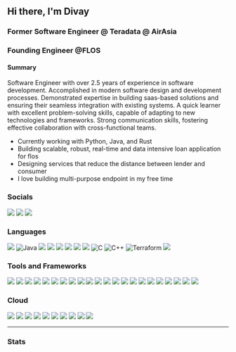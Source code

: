 ## Hi there, I'm Divay

### Former Software Engineer @ Teradata @ AirAsia

### Founding Engineer @FLOS
#### Summary
Software Engineer with over 2.5 years of experience in software development. Accomplished in modern software design and development processes. Demonstrated expertise in building saas-based solutions and ensuring their seamless integration with existing systems. A quick learner with excellent problem-solving skills, capable of adapting to new technologies and frameworks. Strong communication skills, fostering effective collaboration with cross-functional teams.
- Currently working with Python, Java, and Rust
- Building scalable, robust, real-time and data intensive loan application for flos
- Designing services that reduce the distance between lender and consumer
- I love building multi-purpose endpoint in my free time

### Socials
[<img src="https://img.shields.io/badge/Divay%20Mohan-0A0A0A.svg?&logo=devdotto&logoColor=white"/>][dev.to]
[<img src="https://img.shields.io/badge/divaymohan-0A66C2.svg?&logo=linkedin&logoColor=white"/>][linkedin]
[<img src="https://img.shields.io/badge/divaymohan-000000.svg?&logo=x&logoColor=white"/>][Twitter]

### Languages
<img src="https://img.shields.io/badge/python%20-3776AB.svg?&style=for-the-badge&logo=python&logoColor=white"/> ![Java](https://img.shields.io/badge/java-%23ED8B00.svg?style=for-the-badge&logo=openjdk&logoColor=white)
<img src="https://img.shields.io/badge/javascript%20-F7DF1E.svg?&style=for-the-badge&logo=javascript&logoColor=black"/> 
<img src="https://img.shields.io/badge/markdown-000000.svg?&style=for-the-badge&logo=markdown&logoColor=white"/>
<img src="https://img.shields.io/badge/html5%20-E34F26.svg?&style=for-the-badge&logo=html5&logoColor=white"/>
<img src="https://img.shields.io/badge/css3%20-1572B6.svg?&style=for-the-badge&logo=css3&logoColor=white"/>
<img src="https://img.shields.io/badge/bash-4EAA25.svg?&style=for-the-badge&logo=gnubash&logoColor=white"/>
<img src="https://img.shields.io/badge/rust-000000.svg?&style=for-the-badge&logo=rust&logoColor=white"/>
![C](https://img.shields.io/badge/c-%2300599C.svg?style=for-the-badge&logo=c&logoColor=white)
![C++](https://img.shields.io/badge/c++-%2300599C.svg?style=for-the-badge&logo=c%2B%2B&logoColor=white)
![Terraform](https://img.shields.io/badge/terraform-%235835CC.svg?style=for-the-badge&logo=terraform&logoColor=white)
<img src="https://img.shields.io/badge/swagger-85EA2D.svg?&style=for-the-badge&logo=swagger&logoColor=white"/>

### Tools and Frameworks

<img src="https://img.shields.io/badge/git%20-F05032.svg?&style=for-the-badge&logo=git&logoColor=white"/> <img src="https://img.shields.io/badge/docker%20-2496ED.svg?&style=for-the-badge&logo=docker&logoColor=white"/>
<img src="https://img.shields.io/badge/kubernetes%20-326CE5.svg?&style=for-the-badge&logo=kubernetes&logoColor=white" />
<img src="https://img.shields.io/badge/mysql-4479A1.svg?&style=for-the-badge&logo=mysql&logoColor=white"/>
<img src="https://img.shields.io/badge/kafka-231F20.svg?&style=for-the-badge&logo=apachekafka&logoColor=white"/>
<img src="https://img.shields.io/badge/github%20-181717.svg?&style=for-the-badge&logo=github&logoColor=white"/>
<img src="https://img.shields.io/badge/react%20-61DAFB.svg?&style=for-the-badge&logo=react&logoColor=black" />
<img src="https://img.shields.io/badge/fastapi%20-009688.svg?&style=for-the-badge&logo=fastapi&logoColor=white"/>
<img src="https://img.shields.io/badge/flask%20-000000.svg?&style=for-the-badge&logo=flask&logoColor=white"/>
<img src="https://img.shields.io/badge/gitlab%20-FC6D26.svg?&style=for-the-badge&logo=gitlab&logoColor=white"/>
<img src ="https://img.shields.io/badge/MongoDB-47A248.svg?&style=for-the-badge&logo=mongodb&logoColor=white"/>
<img src="https://img.shields.io/badge/Jupyter%20-F37626.svg?&style=for-the-badge&logo=Jupyter&logoColor=white" />
<img src="https://img.shields.io/badge/pandas%20-150458.svg?&style=for-the-badge&logo=pandas&logoColor=white" />
<img src="https://img.shields.io/badge/numpy%20-013243.svg?&style=for-the-badge&logo=numpy&logoColor=white" />
<img src="https://img.shields.io/badge/jenkins%20-D24939.svg?&style=for-the-badge&logo=jenkins&logoColor=white" />
<img src="https://img.shields.io/badge/spring-6DB33F.svg?&style=for-the-badge&logo=spring&logoColor=white" />
<img src="https://img.shields.io/badge/jira%20-0052CC.svg?&style=for-the-badge&logo=jira&logoColor=white" />
<img src="https://img.shields.io/badge/confluence%20-172B4D.svg?&style=for-the-badge&logo=confluence&logoColor=white" />
<img src="https://img.shields.io/badge/datadog%20-632CA6.svg?&style=for-the-badge&logo=datadog&logoColor=white" />
<img src="https://img.shields.io/badge/django%20-092E20.svg?&style=for-the-badge&logo=django&logoColor=white" />
<img src="https://img.shields.io/badge/firebase%20-FFCA28.svg?&style=for-the-badge&logo=firebase&logoColor=white" />
<img src="https://img.shields.io/badge/postgresql%20-4169E1.svg?&style=for-the-badge&logo=postgresql&logoColor=white" />

### Cloud
<img src="https://img.shields.io/badge/aws%20-232F3E.svg?&style=for-the-badge&logo=amazon%20aws&logoColor=white" /> <img src="https://img.shields.io/badge/aws%20lambda-FF9900.svg?&style=for-the-badge&logo=awslambda&logoColor=white" />
<img src="https://img.shields.io/badge/dynamodb-4053D6.svg?&style=for-the-badge&logo=amazondynamodb&logoColor=white" />
<img src="https://img.shields.io/badge/cloudwatch-FF4F8B.svg?&style=for-the-badge&logo=amazoncloudwatch&logoColor=white" />
<img src="https://img.shields.io/badge/apigateway-FF4F8B.svg?&style=for-the-badge&logo=amazonapigateway&logoColor=white" />
<img src="https://img.shields.io/badge/ec2-FF9900.svg?&style=for-the-badge&logo=amazonec2&logoColor=white" />
<img src="https://img.shields.io/badge/aws%20s3-569A31.svg?&style=for-the-badge&logo=amazons3&logoColor=white" />
<img src="https://img.shields.io/badge/aws%20fargate-FF9900.svg?&style=for-the-badge&logo=awsfargate&logoColor=white" />
<img src="https://img.shields.io/badge/azure%20-0078D4.svg?&style=for-the-badge&logo=microsoft%20azure&logoColor=white" />
<img src="https://img.shields.io/badge/gcp%20-0078D4.svg?&style=for-the-badge&logo=microsoft%20gcp&logoColor=white" />

---

### Stats



[twitter]: https://twitter.com/divay_mohan
[linkedin]: https://www.linkedin.com/in/divaymohan
[dev.to]: https://dev.to/divaymohan

